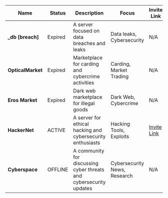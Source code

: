 | Name | Status | Description | Focus | Invite Link |
|------|--------|-------------|-------|-------------|
| **_db [breach]** | Expired | A server focused on data breaches and leaks | Data leaks, Cybersecurity | N/A |
| **OpticalMarket** | Expired | Marketplace for carding and cybercrime activities | Carding, Market Trading | N/A |
| **Eros Market** | Expired | Dark web marketplace for illegal goods | Dark Web, Cybercrime | N/A |
| **HackerNet** | ACTIVE | A server for ethical hacking and cybersecurity enthusiasts | Hacking Tools, Exploits | [Invite Link](https://discord.gg/example) |
| **Cyberspace** | OFFLINE | A community for discussing cyber threats and cybersecurity updates | Cybersecurity News, Research | N/A |


